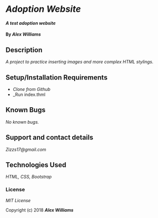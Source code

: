 # _Adoption Website_

#### _A test adoption website_

#### By _**Alex Williams**_

## Description

_A project to practice inserting images and more complex HTML stylings._

## Setup/Installation Requirements

* _Clone from Github_
* _Run index.thml

## Known Bugs

_No known bugs._

## Support and contact details

_Zizzs17@gmail.com_

## Technologies Used

_HTML, CSS, Bootstrap_

### License

*MIT License*

Copyright (c) 2018 **_Alex Williams_**
